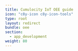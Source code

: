 ```yaml
---
title: Cumulocity IoT OEE guide
icon: "c8y-icon c8y-icon-tools"
type: root
layout: redirect
bundle: oee
section: 
  - app_development
weight: 80
---
```

